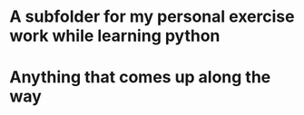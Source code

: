 # A subfolder for my personal exercise work while learning python
# Anything that comes up along the way
